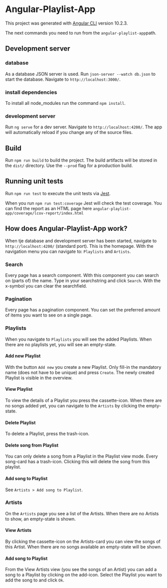 # Angular-Playlist-App

This project was generated with [Angular CLI](https://github.com/angular/angular-cli) version 10.2.3.

The next commands you need to run from the `angular-playlist-app`path.

## Development server

### database
As a database JSON server is used. Run `json-server --watch db.json` to start the database. Navigate to `http://localhost:3000/`.

### install dependencies

To install all node_modules run the command `npm install`.

### development server
Run `ng serve` for a dev server. Navigate to `http://localhost:4200/`. The app will automatically reload if you change any of the source files.

## Build

Run `npm run build` to build the project. The build artifacts will be stored in the `dist/` directory. Use the `--prod` flag for a production build.

## Running unit tests

Run `npm run test` to execute the unit tests via [Jest](https://jestjs.io/).

When you run `npm run test:coverage` Jest will check the test coverage. You can find the report as an HTML page here `angular-playlist-app/coverage/lcov-report/index.html`

## How does Angular-Playlist-App work?
When tje database and development server has been started, navigate to `http://localhost:4200/` (standard port). This is the homepage.
With the navigation menu you can navigate to: `Playlists` and `Artists`.

### Search
Every page has a search component. With this component you can search on (parts of) the name. Type in your searchstring and click `Search`. With the x-symbol you can clear the searchfield.

### Pagination
Every page has a pagination component. You can set the preferred amount of items you want to see on a single page.

### Playlists
When you navigate to `Playlists` you will see the added Playlists. When there are no playlists yet, you will see an empty-state.

#### Add new Playlist
With the button `Add new` you create a new Playlist. Only fill-in the mandatory name (does not have to be unique) and press `Create`. The newly created Playlist is visible in the overview.

#### View Playlist
To view the details of a Playlist you press the cassette-icon. When there are no songs added yet, you can navigate to the `Artists` by clicking the empty-state.

#### Delete Playlist
To delete a Playlist, press the trash-icon.

#### Delete song from Playlist
You can only delete a song from a Playlist in the Playlist view mode. Every song-card has a trash-icon. Clicking this will delete the song from this playlist.

#### Add song to Playlist
See `Artists > Add song to Playlist`.

### Artists
On the `Artists` page you see a list of the Artists. When there are no Artists to show, an empty-state is shown.

#### View Artists
By clicking the cassette-icon on the Artists-card you can view the songs of this Artist. When there are no songs available an empty-state will be shown.

#### Add song to Playlist
From the View Artists view (you see the songs of an Artist) you can add a song to a Playlist by clicking on the add-icon. Select the Playlist you want to add the song to and click `Ok`.
